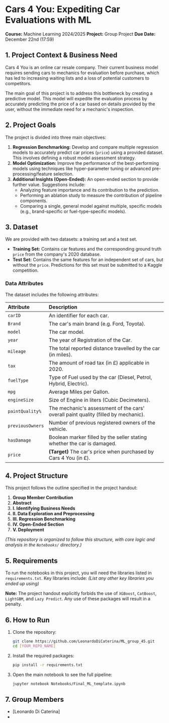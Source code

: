 # Cars 4 You: Expediting Car Evaluations with ML

**Course:** Machine Learning 2024/2025
**Project:** Group Project
**Due Date:** December 22nd (17:59)

## 1. Project Context & Business Need

Cars 4 You is an online car resale company. Their current business model requires sending cars to mechanics for evaluation before purchase, which has led to increasing waiting lists and a loss of potential customers to competitors.

The main goal of this project is to address this bottleneck by creating a predictive model. This model will expedite the evaluation process by accurately predicting the price of a car based on details provided by the user, without the immediate need for a mechanic's inspection.

## 2. Project Goals

The project is divided into three main objectives:

1.  **Regression Benchmarking:** Develop and compare multiple regression models to accurately predict car prices (`price`) using a provided dataset. This involves defining a robust model assessment strategy.
2.  **Model Optimization:** Improve the performance of the best-performing models using techniques like hyper-parameter tuning or advanced pre-processing/feature selection.
3.  **Additional Insights (Open-Ended):** An open-ended section to provide further value. Suggestions include:
    * Analyzing feature importance and its contribution to the prediction.
    * Performing an ablation study to measure the contribution of pipeline components.
    * Comparing a single, general model against multiple, specific models (e.g., brand-specific or fuel-type-specific models).

## 3. Dataset

We are provided with two datasets: a training set and a test set.

* **Training Set:** Contains car features and the corresponding ground truth `price` from the company's 2020 database.
* **Test Set:** Contains the same features for an independent set of cars, but without the `price`. Predictions for this set must be submitted to a Kaggle competition.

### Data Attributes

The dataset includes the following attributes:

| Attribute | Description |
| :--- | :--- |
| `carID` | An identifier for each car. |
| `Brand` | The car's main brand (e.g. Ford, Toyota). |
| `model` | The car model. |
| `year` | The year of Registration of the Car. |
| `mileage` | The total reported distance travelled by the car (in miles). |
| `tax` | The amount of road tax (in £) applicable in 2020. |
| `fuelType` | Type of Fuel used by the car (Diesel, Petrol, Hybrid, Electric). |
| `mpg` | Average Miles per Gallon. |
| `engineSize` | Size of Engine in liters (Cubic Decimeters). |
| `paintQuality%` | The mechanic's assessment of the cars' overall paint quality (filled by mechanic). |
| `previousOwners` | Number of previous registered owners of the vehicle. |
| `hasDamage` | Boolean marker filled by the seller stating whether the car is damaged. |
| `price` | **(Target)** The car's price when purchased by Cars 4 You (in £). |

## 4. Project Structure

This project follows the outline specified in the project handout:

1.  **Group Member Contribution**
2.  **Abstract**
3.  **I. Identifying Business Needs**
4.  **II. Data Exploration and Preprocessing**
5.  **III. Regression Benchmarking**
6.  **IV. Open-Ended Section**
7.  **V. Deployment**

*(This repository is organized to follow this structure, with core logic and analysis in the `Notebooks/` directory.)*

## 5. Requirements

To run the notebooks in this project, you will need the libraries listed in `requirements.txt`. Key libraries include:
*(List any other key libraries you ended up using)*

**Note:** The project handout explicitly forbids the use of `XGBoost`, `CatBoost`, `LightGBM`, and `Lazy Predict`. Any use of these packages will result in a penalty.

## 6. How to Run

1.  Clone the repository:
    ```bash
    git clone https://github.com/LeonardoDiCaterina/ML_group_45.git
    cd [YOUR_REPO_NAME]
    ```
2.  Install the required packages:
    ```bash
    pip install -r requirements.txt
    ```
3.  Open the main notebook to see the full pipeline:
    ```bash
    jupyter notebook Notebooks/Final_ML_template.ipynb
    ```

## 7. Group Members

* [Leonardo Di Caterina]
* 
